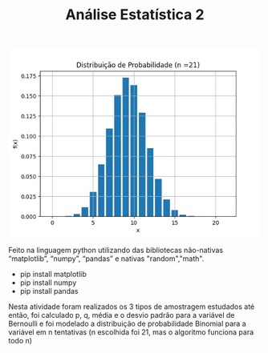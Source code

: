 <h1 align="center"> Análise Estatística 2</h1> 
<img>
<p align="center">
  <img src="Images/image.jpeg" title="hover text" alt="histograma de frequência">
</p>

Feito na linguagem python utilizando das bibliotecas não-nativas “matplotlib”, “numpy”, “pandas” e nativas "random","math".
<ul>
  <li> pip install matplotlib </li>
  <li> pip install numpy      </li>
  <li> pip install pandas     </li>
</ul>

Nesta atividade foram realizados os 3 tipos de amostragem estudados até então, foi calculado p, q, média e o desvio padrão para a variável de Bernoulli e foi modelado a distribuição de probabilidade Binomial para a variável em n tentativas (n escolhida foi 21, mas o algoritmo funciona para todo n)
